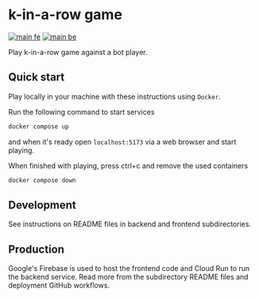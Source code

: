 # k-in-a-row game

[![main fe](https://github.com/elmomoilanen/k-in-a-row/actions/workflows/tests-fe.yml/badge.svg)](https://github.com/elmomoilanen/k-in-a-row/actions/workflows/tests-fe.yml)
[![main be](https://github.com/elmomoilanen/k-in-a-row/actions/workflows/tests-be.yml/badge.svg)](https://github.com/elmomoilanen/k-in-a-row/actions/workflows/tests-be.yml)

Play k-in-a-row game against a bot player.

## Quick start

Play locally in your machine with these instructions using `Docker`.

Run the following command to start services

```bash
docker compose up
```

and when it's ready open `localhost:5173` via a web browser and start playing.

When finished with playing, press ctrl+c and remove the used containers

```bash
docker compose down
```

## Development

See instructions on README files in backend and frontend subdirectories.

## Production

Google's Firebase is used to host the frontend code and Cloud Run to run the backend service. Read more from the subdirectory README files and deployment GitHub workflows.
